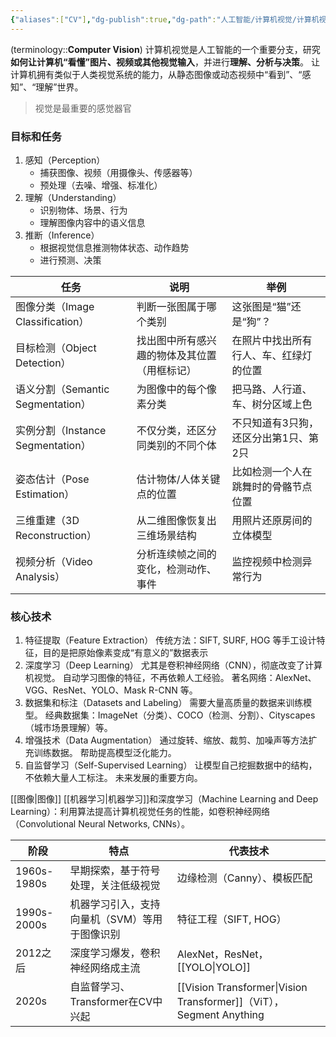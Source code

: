 ```yaml
---
{"aliases":["CV"],"dg-publish":true,"dg-path":"人工智能/计算机视觉/计算机视觉.md","dg-pinned":true,"permalink":"/人工智能/计算机视觉/计算机视觉/","pinned":true,"dgPassFrontmatter":true,"noteIcon":"","created":"2024-08-19T00:19:15.496+08:00","updated":"2025-05-13T11:14:04.910+08:00"}
---
```


(terminology::**Computer Vision**)
计算机视觉是人工智能的一个重要分支，研究**如何让计算机“看懂”图片、视频或其他视觉输入**，并进行**理解、分析与决策**。
让计算机拥有类似于人类视觉系统的能力，从静态图像或动态视频中“看到”、“感知”、“理解”世界。

> 视觉是最重要的感觉器官 
### 目标和任务
1. 感知（Perception）
	- 捕获图像、视频（用摄像头、传感器等）
	- 预处理（去噪、增强、标准化）
2. 理解（Understanding）
	- 识别物体、场景、行为
	- 理解图像内容中的语义信息
3. 推断（Inference）
	- 根据视觉信息推测物体状态、动作趋势
	- 进行预测、决策


|任务|说明|举例|
|---|---|---|
|图像分类（Image Classification）|判断一张图属于哪个类别|这张图是“猫”还是“狗”？|
|目标检测（Object Detection）|找出图中所有感兴趣的物体及其位置（用框标记）|在照片中找出所有行人、车、红绿灯的位置|
|语义分割（Semantic Segmentation）|为图像中的每个像素分类|把马路、人行道、车、树分区域上色|
|实例分割（Instance Segmentation）|不仅分类，还区分同类别的不同个体|不只知道有3只狗，还区分出第1只、第2只|
|姿态估计（Pose Estimation）|估计物体/人体关键点的位置|比如检测一个人在跳舞时的骨骼节点位置|
|三维重建（3D Reconstruction）|从二维图像恢复出三维场景结构|用照片还原房间的立体模型|
|视频分析（Video Analysis）|分析连续帧之间的变化，检测动作、事件|监控视频中检测异常行为|

### 核心技术
1. 特征提取（Feature Extraction）
	传统方法：SIFT, SURF, HOG 等手工设计特征，目的是把原始像素变成“有意义的”数据表示
2. 深度学习（Deep Learning）
	尤其是卷积神经网络（CNN），彻底改变了计算机视觉。
	自动学习图像的特征，不再依赖人工经验。
	著名网络：AlexNet、VGG、ResNet、YOLO、Mask R-CNN 等。
3. 数据集和标注（Datasets and Labeling）
	需要大量高质量的数据来训练模型。
	经典数据集：ImageNet（分类）、COCO（检测、分割）、Cityscapes（城市场景理解）等。
4. 增强技术（Data Augmentation）
	通过旋转、缩放、裁剪、加噪声等方法扩充训练数据。
	帮助提高模型泛化能力。
5. 自监督学习（Self-Supervised Learning）
	让模型自己挖掘数据中的结构，不依赖大量人工标注。
	未来发展的重要方向。

[[图像\|图像]]
[[机器学习\|机器学习]]和深度学习（Machine Learning and Deep Learning）：利用算法提高计算机视觉任务的性能，如卷积神经网络（Convolutional Neural Networks, CNNs）。

| 阶段          | 特点                       | 代表技术                                         |
| ----------- | ------------------------ | -------------------------------------------- |
| 1960s-1980s | 早期探索，基于符号处理，关注低级视觉       | 边缘检测（Canny）、模板匹配                             |
| 1990s-2000s | 机器学习引入，支持向量机（SVM）等用于图像识别 | 特征工程（SIFT, HOG）                              |
| 2012之后      | 深度学习爆发，卷积神经网络成主流         | AlexNet，ResNet，[[YOLO\|YOLO]]                      |
| 2020s       | 自监督学习、Transformer在CV中兴起  | [[Vision Transformer\|Vision Transformer]]（ViT），Segment Anything |
